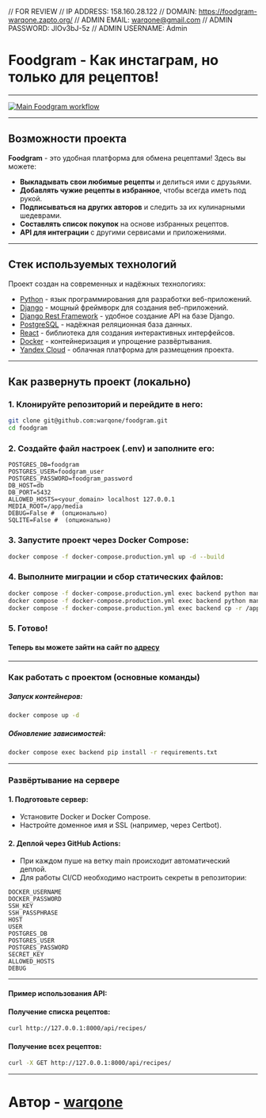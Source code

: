// FOR REVIEW
// IP ADDRESS: 158.160.28.122
// DOMAIN: https://foodgram-warqone.zapto.org/
// ADMIN EMAIL: warqone@gmail.com
// ADMIN PASSWORD: JlOv3bJ-5z
// ADMIN USERNAME: Admin
# **Foodgram - Как инстаграм, но только для рецептов!**
___  
[![Main Foodgram workflow](https://github.com/warqone/foodgram/actions/workflows/main.yml/badge.svg)](https://github.com/warqone/foodgram/actions/workflows/main.yml)  

---

## **Возможности проекта**  
**Foodgram** - это удобная платформа для обмена рецептами! Здесь вы можете:  
- **Выкладывать свои любимые рецепты** и делиться ими с друзьями.  
- **Добавлять чужие рецепты в избранное**, чтобы всегда иметь под рукой.  
- **Подписываться на других авторов** и следить за их кулинарными шедеврами.  
- **Составлять список покупок** на основе избранных рецептов.  
- **API для интеграции** с другими сервисами и приложениями.  

---

## **Стек используемых технологий**  
Проект создан на современных и надёжных технологиях:  

- [Python](https://www.python.org/) - язык программирования для разработки веб-приложений.  
- [Django](https://www.djangoproject.com/) - мощный фреймворк для создания веб-приложений.  
- [Django Rest Framework](https://www.django-rest-framework.org/) - удобное создание API на базе Django.  
- [PostgreSQL](https://www.postgresql.org/) - надёжная реляционная база данных.  
- [React](https://react.dev/) - библиотека для создания интерактивных интерфейсов.  
- [Docker](https://www.docker.com/) - контейнеризация и упрощение развёртывания.  
- [Yandex Cloud](https://cloud.yandex.ru/) - облачная платформа для размещения проекта.  

---

## **Как развернуть проект (локально)**  
### **1. Клонируйте репозиторий и перейдите в него:**  
```bash
git clone git@github.com:warqone/foodgram.git
cd foodgram
```

### 2. Создайте файл настроек (.env) и заполните его:
```code
POSTGRES_DB=foodgram
POSTGRES_USER=foodgram_user
POSTGRES_PASSWORD=foodgram_password
DB_HOST=db
DB_PORT=5432
ALLOWED_HOSTS=<your_domain> localhost 127.0.0.1
MEDIA_ROOT=/app/media
DEBUG=False #  (опционально)
SQLITE=False #  (опционально)
```
### 3. Запустите проект через Docker Compose:
```bash
docker compose -f docker-compose.production.yml up -d --build
```
### 4. Выполните миграции и сбор статических файлов:
```bash
docker compose -f docker-compose.production.yml exec backend python manage.py migrate
docker compose -f docker-compose.production.yml exec backend python manage.py collectstatic --noinput
docker compose -f docker-compose.production.yml exec backend cp -r /app/backend_static/. /backend_static/static/
```
### 5. Готово!
#### Теперь вы можете зайти на сайт по [адресу](http://127.0.0.1:9000)
____
### Как работать с проектом (основные команды)
##### Запуск контейнеров:
```bash
docker compose up -d
```
##### Обновление зависимостей:
```bash
docker compose exec backend pip install -r requirements.txt
```
____
### Развёртывание на сервере
#### 1. Подготовьте сервер:
 - Установите Docker и Docker Compose.
 - Настройте доменное имя и SSL (например, через Certbot).

#### 2. Деплой через GitHub Actions:
 - При каждом пуше на ветку main происходит автоматический деплой.
 - Для работы CI/CD необходимо настроить секреты в репозитории:
```
DOCKER_USERNAME
DOCKER_PASSWORD
SSH_KEY
SSH_PASSPHRASE
HOST
USER
POSTGRES_DB
POSTGRES_USER
POSTGRES_PASSWORD
SECRET_KEY
ALLOWED_HOSTS
DEBUG
```
____
#### Пример использования API:
#### Получение списка рецептов:
```bash
curl http://127.0.0.1:8000/api/recipes/
```
#### Получение всех рецептов:
```bash
curl -X GET http://127.0.0.1:8000/api/recipes/ 
```
____
# Автор - [warqone](https://github.com/warqone)